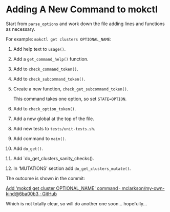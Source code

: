 # Adding A New Command to mokctl

Start from `parse_options` and work down the file adding lines and functions as necessary.

For example: `mokctl get clusters OPTIONAL_NAME`:

1. Add help text to `usage()`.

2. Add a `get_command_help()` function.

3. Add to `check_command_token()`.

4. Add to `check_subcommand_token()`.

5. Create a new function, `check_get_subcommand_token()`.
   
   This command takes one option, so set `STATE=OPTION`.

6. Add to `check_option_token()`.

7. Add a new global at the top of the file.

8. Add new tests to `tests/unit-tests.sh`.

9. Add command to `main()`.

10. Add `do_get()`.

11. Add `do_get_clusters_sanity_checks().

12. In ‘MUTATIONS’ section add `do_get_clusters_mutate()`.

The outcome is shown in the commit:

[Add 'mokctl get cluster OPTIONAL_NAME' command · mclarkson/my-own-kind@6ba00b3 · GitHub](https://github.com/mclarkson/my-own-kind/commit/6ba00b3b01509a83a8bb43bfe83cb2cad6603f72)

Which is not totally clear, so will do another one soon... hopefully...


